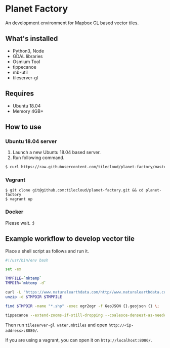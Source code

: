 # Planet Factory

An development environment for Mapbox GL based vector tiles.

## What's installed

* Python3, Node
* GDAL libraries
* Osmium Tool
* tippecanoe
* mb-util
* tileserver-gl

## Requires

* Ubuntu 18.04
 * Memory 4GB+

## How to use

### Ubuntu 18.04 server

1. Launch a new Ubuntu 18.04 based server.
2. Run following command.

```bash
$ curl https://raw.githubusercontent.com/tilecloud/planet-factory/master/bin/setup.sh | bash
```

### Vagrant

```
$ git clone git@github.com:tilecloud/planet-factory.git && cd planet-factory
$ vagrant up
```

### Docker

Please wait. :)

## Example workflow to develop vector tile

Place a shell script as follows and run it.

```bash
#!/usr/bin/env bash

set -ex

TMPFILE=`mktemp`
TMPDIR=`mktemp -d`

curl -L "https://www.naturalearthdata.com/http//www.naturalearthdata.com/download/110m/physical/110m_physical.zip" -o $TMPFILE
unzip -d $TMPDIR $TMPFILE

find $TMPDIR -name "*.shp" -exec ogr2ogr -f GeoJSON {}.geojson {} \;

tippecanoe --extend-zooms-if-still-dropping --coalesce-densest-as-needed -l water -o water.mbtiles $TMPDIR/ne_110m_ocean.shp.geojson $TMPDIR/ne_110m_lakes.shp.geojson --force
```

Then run `tileserver-gl water.mbtiles` and open `http://<ip-address>:8080/`.

If you are using a vagrant, you can open it on `http://localhost:8080/`.